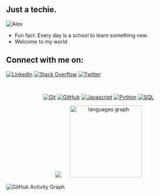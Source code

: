 ## Just a techie.
<p align="left"> <img src="https://komarev.com/ghpvc/?username=scriptkiddieke&label=Profile%20views&color=ED8B00&style=flat" alt="Alex" /> </p>

 - Fun fact: Every day is a school to learn something new.
 - Welcome to my world
## Connect with me on:
   [![LinkedIn](https://img.shields.io/badge/LinkedIn-%230077B5.svg?logo=linkedin&logoColor=white)](https://www.linkedin.com/in/alex-mwangi-7b121327a/) [![Stack Overflow](https://img.shields.io/badge/-Stackoverflow-FE7A16?logo=stack-overflow&logoColor=white)](https://stackoverflow.com/users/23691795/alex-mwangi) [![Twitter](https://img.shields.io/badge/Twitter-%231DA1F2.svg?logo=Twitter&logoColor=white)](https://x.com/scriptkiddie_ke)

<br>

<p align="center">
<a href="https://linkedin.com/" title="Git"><img src="https://img.shields.io/badge/git-%23F05033.svg?style=for-the-badge&logo=git&logoColor=white" alt="Git"></a>
<a href="https://github.com/" title="GitHub"><img src="https://img.shields.io/badge/github-%23121011.svg?style=for-the-badge&logo=github&logoColor=white" alt="GitHub"></a>
<a href="" title="Javascript"><img src="https://img.shields.io/badge/Javascript-ED8B00?style=for-the-badge&logo=javascript&logoColor=white" alt="Javascript"></a>
<a href="" title="Python"><img src="https://img.shields.io/badge/python-BE93D4?style=for-the-badge&logo=python&logoColor=white" alt="Python"></a>
<a href="" title="SQL"><img src="https://img.shields.io/badge/sql-ED8B00?style=for-the-badge&logo=sql&logoColor=white" alt="SQL"></a>
</p>

<div align="center">
  <picture>
   <source
     srcset="https://github-readme-stats.vercel.app/api?username=scriptkiddieke&show_icons=true&theme=radical"
     media="(prefers-color-scheme: dark)"
   />
   <source
     srcset="https://github-readme-stats.vercel.app/api?username=scriptkiddieke&show_icons=true"
     media="(prefers-color-scheme: light), (prefers-color-scheme: no-preference)"
   />
   <img src="https://github-readme-stats.vercel.app/api?username=scriptkiddieke&show_icons=true" />
 </picture>
 &nbsp;&nbsp;&nbsp;&nbsp;
 <img src="https://github-readme-stats.vercel.app/api/top-langs?username=scriptkiddieke&locale=en&hide_title=false&layout=compact&card_width=320&langs_count=8&theme=radical&hide_border=false&order=2" height="196" alt="languages graph" />
</div>


![GitHub Activity Graph](https://github-readme-activity-graph.cyclic.app/graph?username=scriptkiddieke&theme=react-dark)
